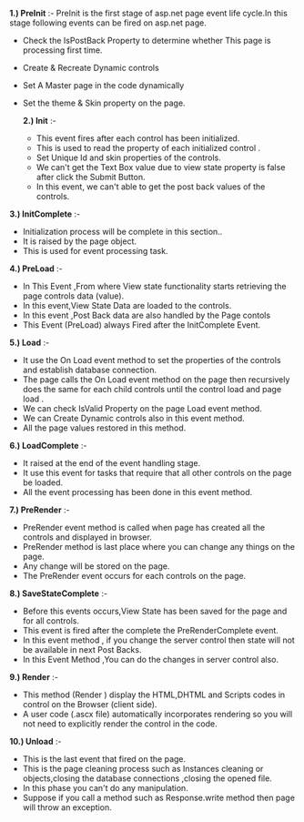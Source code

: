  **1.) PreInit** :- PreInit is the first stage of asp.net page event life cycle.In this stage following events can be fired on asp.net page.

- Check the IsPostBack Property to determine whether This page is processing first time.

- Create & Recreate Dynamic controls

- Set A Master page in the code dynamically

- Set the theme & Skin property on the page.

  **2.) Init** :- 

  - This event fires after each control has been initialized.
  - This is used to read the property of each initialized control .
  - Set Unique Id  and skin properties of the controls.
  - We can't get the Text Box value due to view state property is false after click  the  Submit Button.
  - In this event, we can't able to get the post back values of the controls. 

**3.) InitComplete** :- 

- Initialization process will be complete in this section..
- It is raised by the page object.
- This is used for event processing task.

**4.) PreLoad** :- 

- In This Event ,From where View state functionality starts retrieving the page controls data (value).
- In this event,View State Data are loaded  to the controls.
- In this event ,Post Back data are also handled by the Page contols
- This Event (PreLoad) always Fired after the InitComplete Event.

**5.) Load** :-

- It use the On Load event method to set the properties of the controls and establish database connection.
- The page calls the On Load event method on the page then recursively does the same for each child controls until the  control load and page load . 
- We can check IsValid Property on the page Load event method.
- We can Create Dynamic  controls also in this event method.
- All the page values restored in this method. 

**6.) LoadComplete** :-

- It raised at the end of the event handling stage.
- It use this event for tasks that require that all other controls on the page be loaded.
- All the event processing has been done in this event method.

**7.) PreRender** :-

- PreRender event method is called when page has  created all the controls and displayed in browser.
- PreRender method is last place where you can change any things on the page.
- Any change will be stored on the page.
- The PreRender event occurs for each controls on the page.

**8.) SaveStateComplete** :-

- Before this events occurs,View State has been saved for the page and for all controls.
- This event is fired after the complete the PreRenderComplete event.
- In this event method , if you change the server control then state will not be available in next Post Backs.
- In this Event Method ,You can do the changes in server control also. 

**9.) Render**  :-

- This method (Render ) display the  HTML,DHTML and Scripts codes in control on the  Browser (client side).
- A user code (.ascx file) automatically incorporates rendering so you will not need to explicitly render the control in the code.

**10.) Unload** :-

- This is the last event that fired on the page.
- This is the page cleaning process such as Instances cleaning or objects,closing the database connections ,closing the opened file.
- In this phase you can't do any manipulation.
- Suppose if you call a method such as Response.write method then page will throw an exception.